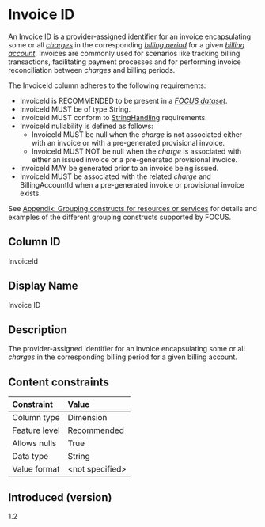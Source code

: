 # Invoice ID

An Invoice ID is a provider-assigned identifier for an invoice encapsulating some or all [*charges*](#glossary:charge) in the corresponding [*billing period*](#glossary:billing-period) for a given [*billing account*](#glossary:billing-account). Invoices are commonly used for scenarios like tracking billing transactions, facilitating payment processes and for performing invoice reconciliation between *charges* and billing periods.

The InvoiceId column adheres to the following requirements:

* InvoiceId is RECOMMENDED to be present in a [*FOCUS dataset*](#glossary:FOCUS-dataset).
* InvoiceId MUST be of type String.
* InvoiceId MUST conform to [StringHandling](#stringhandling) requirements.
* InvoiceId nullability is defined as follows:
  * InvoiceId MUST be null when the *charge* is not associated either with an invoice or with a pre-generated provisional invoice.
  * InvoiceId MUST NOT be null when the *charge* is associated with either an issued invoice or a pre-generated provisional invoice.
* InvoiceId MAY be generated prior to an invoice being issued.
* InvoiceId MUST be associated with the related *charge* and BillingAccountId when a pre-generated invoice or provisional invoice exists.

See [Appendix: Grouping constructs for resources or services](#groupingconstructsforresourcesorservices) for details and examples of the different grouping constructs supported by FOCUS.

## Column ID

InvoiceId

## Display Name

Invoice ID

## Description

The provider-assigned identifier for an invoice encapsulating some or all *charges* in the corresponding billing period for a given billing account.

## Content constraints

|    Constraint   |      Value       |
|:----------------|:-----------------|
| Column type     | Dimension        |
| Feature level   | Recommended        |
| Allows nulls    | True            |
| Data type       | String           |
| Value format    | \<not specified> |

## Introduced (version)

1.2
